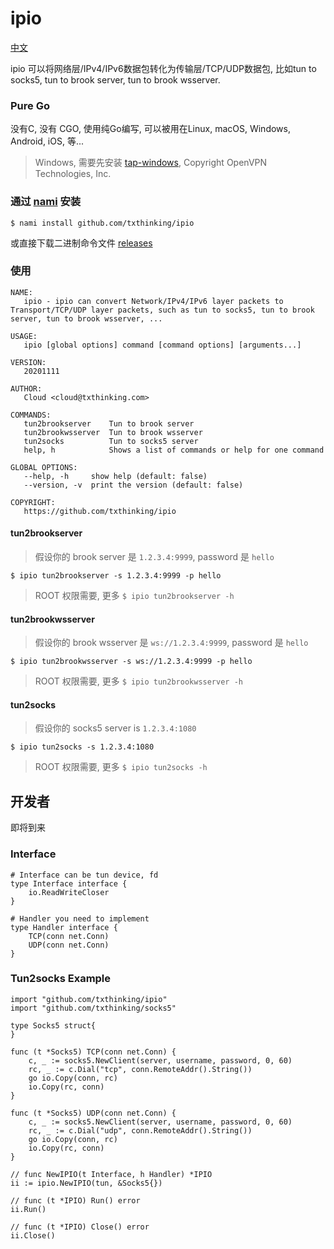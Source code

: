 # ipio

[中文](README_ZH.md)

ipio 可以将网络层/IPv4/IPv6数据包转化为传输层/TCP/UDP数据包, 比如tun to socks5, tun to brook server, tun to brook wsserver.

### Pure Go

没有C, 没有 CGO, 使用纯Go编写, 可以被用在Linux, macOS, Windows, Android, iOS, 等...

> Windows, 需要先安装 [tap-windows](http://swupdate.openvpn.net/community/releases/tap-windows-9.21.2.exe), Copyright OpenVPN Technologies, Inc.

### 通过 [nami](https://github.com/txthinking/nami) 安装

```
$ nami install github.com/txthinking/ipio
```

或直接下载二进制命令文件 [releases](https://github.com/txthinking/ipio/releases)

### 使用

```
NAME:
   ipio - ipio can convert Network/IPv4/IPv6 layer packets to Transport/TCP/UDP layer packets, such as tun to socks5, tun to brook server, tun to brook wsserver, ...

USAGE:
   ipio [global options] command [command options] [arguments...]

VERSION:
   20201111

AUTHOR:
   Cloud <cloud@txthinking.com>

COMMANDS:
   tun2brookserver    Tun to brook server
   tun2brookwsserver  Tun to brook wsserver
   tun2socks          Tun to socks5 server
   help, h            Shows a list of commands or help for one command

GLOBAL OPTIONS:
   --help, -h     show help (default: false)
   --version, -v  print the version (default: false)

COPYRIGHT:
   https://github.com/txthinking/ipio
```

#### tun2brookserver

> 假设你的 brook server 是 `1.2.3.4:9999`, password 是 `hello`

```
$ ipio tun2brookserver -s 1.2.3.4:9999 -p hello
```

> ROOT 权限需要, 更多 `$ ipio tun2brookserver -h`

#### tun2brookwsserver

> 假设你的 brook wsserver 是 `ws://1.2.3.4:9999`, password 是 `hello`

```
$ ipio tun2brookwsserver -s ws://1.2.3.4:9999 -p hello
```

> ROOT 权限需要, 更多 `$ ipio tun2brookwsserver -h`

#### tun2socks

> 假设你的 socks5 server is `1.2.3.4:1080`

```
$ ipio tun2socks -s 1.2.3.4:1080
```

> ROOT 权限需要, 更多 `$ ipio tun2socks -h`

## 开发者

即将到来

### Interface

```
# Interface can be tun device, fd
type Interface interface {
    io.ReadWriteCloser
}
```

```
# Handler you need to implement
type Handler interface {
    TCP(conn net.Conn)
    UDP(conn net.Conn)
}
```

### Tun2socks Example

```
import "github.com/txthinking/ipio"
import "github.com/txthinking/socks5"

type Socks5 struct{
}

func (t *Socks5) TCP(conn net.Conn) {
    c, _ := socks5.NewClient(server, username, password, 0, 60)
    rc, _ := c.Dial("tcp", conn.RemoteAddr().String()) 
    go io.Copy(conn, rc)
    io.Copy(rc, conn)
}

func (t *Socks5) UDP(conn net.Conn) {
    c, _ := socks5.NewClient(server, username, password, 0, 60)
    rc, _ := c.Dial("udp", conn.RemoteAddr().String()) 
    go io.Copy(conn, rc)
    io.Copy(rc, conn)
}

// func NewIPIO(t Interface, h Handler) *IPIO
ii := ipio.NewIPIO(tun, &Socks5{})

// func (t *IPIO) Run() error
ii.Run()

// func (t *IPIO) Close() error
ii.Close()
```
